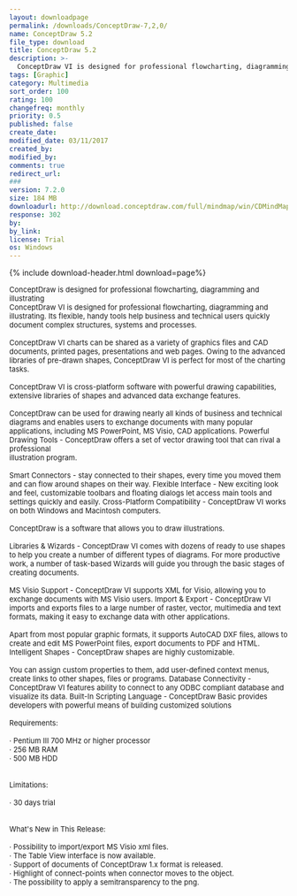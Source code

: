 ```yaml
---
layout: downloadpage
permalink: /downloads/ConceptDraw-7,2,0/
name: ConceptDraw 5.2
file_type: download
title: ConceptDraw 5.2
description: >-
  ConceptDraw VI is designed for professional flowcharting, diagramming and illustrating. Its flexible, handy tools help business and technical users quickly document complex structures, systems and processes
tags: [Graphic]
category: Multimedia
sort_order: 100
rating: 100
changefreq: monthly
priority: 0.5
published: false
create_date:
modified_date: 03/11/2017
created_by:
modified_by:
comments: true
redirect_url:
###
version: 7.2.0
size: 184 MB
downloadurl: http://download.conceptdraw.com/full/mindmap/win/CDMindMapEn.zip
response: 302
by:
by_link:
license: Trial
os: Windows
---
```


{% include download-header.html download=page%}

<p style="fix-download-text !important">
<p><font size="2">ConceptDraw is designed for professional flowcharting, diagramming and illustrating <br />
ConceptDraw VI is designed for professional flowcharting, diagramming and illustrating. Its flexible, handy tools help business and technical users quickly document complex structures, systems and processes. <br />
<br />
ConceptDraw VI charts can be shared as a variety of graphics files and CAD documents, printed pages, presentations and web pages. Owing to the advanced libraries of pre-drawn shapes, ConceptDraw VI is perfect for most of the charting tasks. <br />
<br />
ConceptDraw VI is cross-platform software with powerful drawing capabilities, extensive libraries of shapes and advanced data exchange features. <br />
<br />
ConceptDraw can be used for drawing nearly all kinds of business and technical diagrams and enables users to exchange documents with many popular applications, including MS PowerPoint, MS Visio, CAD applications. Powerful Drawing Tools - ConceptDraw offers a set of vector drawing tool that can rival a professional <br />
illustration program. <br />
<br />
Smart Connectors - stay connected to their shapes, every time you moved them and can flow around shapes on their way. Flexible Interface - New exciting look and feel, customizable toolbars and floating dialogs let access main tools and settings quickly and easily. Cross-Platform Compatibility - ConceptDraw VI works on both Windows and Macintosh computers. <br />
<br />
ConceptDraw is a software that allows you to draw illustrations. <br />
<br />
Libraries &amp; Wizards - ConceptDraw VI comes with dozens of ready to use shapes to help you create a number of different types of diagrams. For more productive work, a number of task-based Wizards will guide you through the basic stages of creating documents. <br />
<br />
MS Visio Support - ConceptDraw VI supports XML for Visio, allowing you to exchange documents with MS Visio users. Import &amp; Export - ConceptDraw VI imports and exports files to a large number of raster, vector, multimedia and text formats, making it easy to exchange data with other applications. <br />
<br />
Apart from most popular graphic formats, it supports AutoCAD DXF files, allows to create and edit MS PowerPoint files, export documents to PDF and HTML. Intelligent Shapes - ConceptDraw shapes are highly customizable. <br />
<br />
You can assign custom properties to them, add user-defined context menus, create links to other shapes, files or programs. Database Connectivity - ConceptDraw VI features ability to connect to any ODBC compliant database and visualize its data. Built-In Scripting Language - ConceptDraw Basic provides developers with powerful means of building customized solutions <br />
<br />
Requirements: <br />
<br />
· Pentium III 700 MHz or higher processor <br />
· 256 MB RAM <br />
· 500 MB HDD <br />
<br />
<br />
Limitations: <br />
<br />
· 30 days trial <br />
<br />
<br />
What's New in This Release: <br />
<br />
· Possibility to import/export MS Visio xml files. <br />
· The Table View interface is now available. <br />
· Support of documents of ConceptDraw 1.x format is released. <br />
· Highlight of connect-points when connector moves to the object. <br />
· The possibility to apply a semitransparency to the png.</font></p></p>
